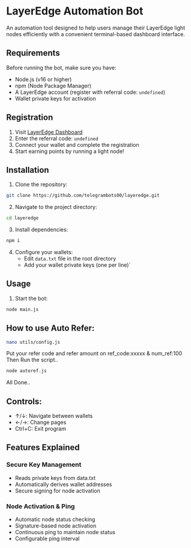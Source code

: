 # LayerEdge Automation Bot

An automation tool designed to help users manage their LayerEdge light nodes efficiently with a convenient terminal-based dashboard interface.



## Requirements

Before running the bot, make sure you have:

- Node.js (v16 or higher)
- npm (Node Package Manager)
- A LayerEdge account (register with referral code: `undefined`)
- Wallet private keys for activation

## Registration

1. Visit [LayerEdge Dashboard](https://dashboard.layeredge.io)
2. Enter the referral code: `undefined`
3. Connect your wallet and complete the registration
4. Start earning points by running a light node!

## Installation

1. Clone the repository:

```bash
git clone https://github.com/telegrambots00/layeredge.git
```

2. Navigate to the project directory:

```bash
cd layeredge
```

3. Install dependencies:

```bash
npm i
```

4. Configure your wallets:
   - Edit `data.txt` file in the root directory
   - Add your wallet private keys (one per line)`
     
## Usage

1. Start the bot:

```bash
node main.js
```
## How to use Auto Refer:

```bash
nano utils/config.js
```
Put your refer code and refer amount on ref_code:xxxxx & num_ref:100
Then Run the script..
```bash
node autoref.js
```
All Done..
## Controls:
   - ↑/↓: Navigate between wallets
   - ←/→: Change pages
   - Ctrl+C: Exit program

## Features Explained

### Secure Key Management

- Reads private keys from data.txt
- Automatically derives wallet addresses
- Secure signing for node activation

### Node Activation & Ping

- Automatic node status checking
- Signature-based node activation
- Continuous ping to maintain node status
- Configurable ping interval
